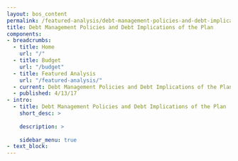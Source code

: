 ```yaml
---
layout: bos_content
permalink: /featured-analysis/debt-management-policies-and-debt-implications-of-plan/
title: Debt Management Policies and Debt Implications of the Plan
components:
- breadcrumbs:
  - title: Home
    url: "/"
  - title: Budget
    url: "/budget"
  - title: Featured Analysis
    url: "/featured-analysis/"
  - current: Debt Management Policies and Debt Implications of the Plan
  - published: 4/13/17
- intro:
  - title: Debt Management Policies and Debt Implications of the Plan
    short_desc: >
      
    description: >
      
    sidebar_menu: true
- text_block:
---
```


